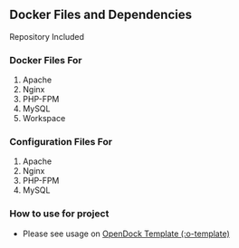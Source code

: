 ## Docker Files and Dependencies

Repository Included

### Docker Files For

1. Apache
2. Nginx
3. PHP-FPM
4. MySQL
5. Workspace

### Configuration Files For

1. Apache
2. Nginx
3. PHP-FPM
4. MySQL

### How to use for project
- Please see usage on [OpenDock Template (:o-template)](https://github.com/opendock/o-template/blob/master/README.md) 


